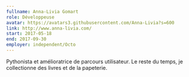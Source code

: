 ```yaml
---
fullname: Anna-Livia Gomart
role: Développeuse
avatar: https://avatars3.githubusercontent.com/Anna-Livia?s=600
link: http://www.anna-livia.com/
start: 2017-05-18
end: 2017-09-30
employer: independent/Octo
---
```


Pythonista et amélioratrice de parcours utilisateur. Le reste du temps, je collectionne des livres et de la papeterie.
